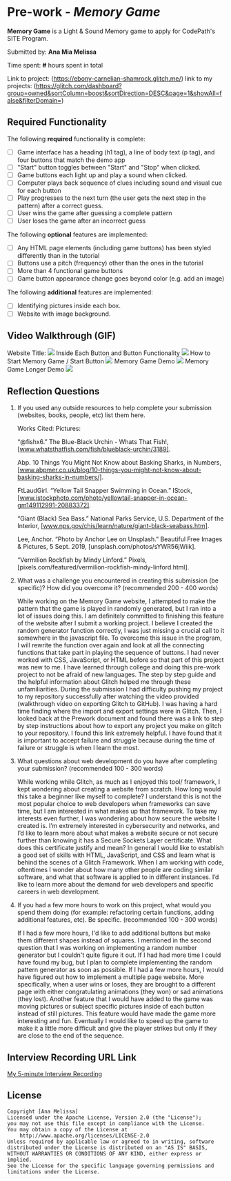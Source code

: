 # Pre-work - *Memory Game*

**Memory Game** is a Light & Sound Memory game to apply for CodePath's SITE Program. 

Submitted by: **Ana Mia Melissa**

Time spent: **#** hours spent in total

Link to project: (https://ebony-carnelian-shamrock.glitch.me/)
link to my projects: (https://glitch.com/dashboard?group=owned&sortColumn=boost&sortDirection=DESC&page=1&showAll=false&filterDomain=)

## Required Functionality

The following **required** functionality is complete:
* [ ] Game interface has a heading (h1 tag), a line of body text (p tag), and four buttons that match the demo app
* [ ] "Start" button toggles between "Start" and "Stop" when clicked. 
* [ ] Game buttons each light up and play a sound when clicked. 
* [ ] Computer plays back sequence of clues including sound and visual cue for each button
* [ ] Play progresses to the next turn (the user gets the next step in the pattern) after a correct guess. 
* [ ] User wins the game after guessing a complete pattern
* [ ] User loses the game after an incorrect guess

The following **optional** features are implemented:
* [ ] Any HTML page elements (including game buttons) has been styled differently than in the tutorial
* [ ] Buttons use a pitch (frequency) other than the ones in the tutorial
* [ ] More than 4 functional game buttons
* [ ] Game button appearance change goes beyond color (e.g. add an image)

The following **additional** features are implemented:
- [ ] Identifying pictures inside each box.
- [ ] Website with image background. 

## Video Walkthrough (GIF)
Website Title:
![](https://cdn.glitch.global/9905550e-1cd5-4583-849a-95bbbcba93b1/memory-game-gif-website-name.gif?v=1648268639347)
Inside Each Button and Button Functionality
![](https://cdn.glitch.global/9905550e-1cd5-4583-849a-95bbbcba93b1/memory-game-what-the-buttons-look-like.gif?v=1648268732229)
How to Start Memory Game / Start Button
![](https://cdn.glitch.global/9905550e-1cd5-4583-849a-95bbbcba93b1/memory-game-gif-how-to-start.gif?v=1648267998534)
Memory Game Demo
![](https://cdn.glitch.global/9905550e-1cd5-4583-849a-95bbbcba93b1/memory-game-gif-longer-demo.gif?v=1648268044566)
Memory Game Longer Demo
![](https://cdn.glitch.global/9905550e-1cd5-4583-849a-95bbbcba93b1/memory-game-gif-even-longer-demo.gif?v=1648268634912)
## Reflection Questions
1. If you used any outside resources to help complete your submission (websites, books, people, etc) list them here. 
    
    Works Cited: Pictures:
    
    “@fishx6.” The Blue-Black Urchin - Whats That Fish!, [www.whatsthatfish.com/fish/blueblack-urchin/3189].

    Abp. 10 Things You Might Not Know about Basking Sharks, in Numbers, [www.abpmer.co.uk/blog/10-things-you-might-not-know-about-basking-sharks-in-numbers/].

    FtLaudGirl. “Yellow Tail Snapper Swimming in Ocean.” IStock, [www.istockphoto.com/photo/yellowtail-snapper-in-ocean-gm149112991-20883372].

    “Giant (Black) Sea Bass.” National Parks Service, U.S. Department of the Interior, [www.nps.gov/chis/learn/nature/giant-black-seabass.htm].

    Lee, Anchor. “Photo by Anchor Lee on Unsplash.” Beautiful Free Images &amp; Pictures, 5 Sept. 2019, [unsplash.com/photos/sYWR56jWiik].

    “Vermilion Rockfish by Mindy Linford.” Pixels, [pixels.com/featured/vermilion-rockfish-mindy-linford.html].

2. What was a challenge you encountered in creating this submission (be specific)? How did you overcome it? (recommended 200 - 400 words) 

    While working on the Memory Game website, I attempted to make the pattern that the game is played in randomly generated, but I ran into a lot of issues doing this. I am definitely committed to finishing this feature of the website after I submit a working project. I believe I created the random generator function correctly, I was just missing a crucial call to it somewhere in the javascript file. To overcome this issue in the program, I will rewrite the function over again and look at all the connecting functions that take part in playing the sequence of buttons. I had never worked with CSS, JavaScript, or HTML before so that part of this project was new to me. I have learned through college and doing this pre-work project to not be afraid of new languages. The step by step guide and the helpful information about Glitch helped me through these unfamiliarities. During the submission I had difficulty pushing my project to my repository successfully after watching the video provided (walkthrough video on exporting Glitch to GitHub). I was having a hard time finding where the import and export settings were in Glitch. Then, I looked back at the Prework document and found there was a link to step by step instructions about how to export any project you make on glitch to your repository. I found this link extremely helpful. I have found that it is important to accept failure and struggle because during the time of failure or struggle is when I learn the most.

3. What questions about web development do you have after completing your submission? (recommended 100 - 300 words) 

    While working while Glitch, as much as I enjoyed this tool/ framework, I kept wondering about creating a website from scratch. How long would this take a beginner like myself to complete? I understand this is not the most popular choice to web developers when frameworks can save time, but I am interested in what makes up that framework. To take my interests even further, I was wondering about how secure the website I created is. I’m extremely interested in cybersecurity and networks, and I’d like to learn more about what makes a website secure or not secure further than knowing it has a Secure Sockets Layer certificate. What does this certificate justify and mean? In general I would like to establish a good set of skills with HTML, JavaScript, and CSS and learn what is behind the scenes of a Glitch Framework. When I am working with code, oftentimes I wonder about how many other people are coding similar software, and what that software is applied to in different instances. I’d like to learn more about the demand for web developers and specific careers in web development. 


4. If you had a few more hours to work on this project, what would you spend them doing (for example: refactoring certain functions, adding additional features, etc). Be specific. (recommended 100 - 300 words) 

    If I had a few more hours, I'd like to add additional buttons but make them different shapes instead of squares. I mentioned in the second question that I was working on implementing a random number generator but I couldn't quite figure it out. If I had had more time I could have found my bug, but I plan to complete implementing the random pattern generator as soon as possible. If I had a few more hours, I would have figured out how to implement a multiple page website. More specifically, when a user wins or loses, they are brought to a different page with either congratulating animations (they won) or sad animations (they lost). Another feature that I would have added to the game was moving pictures or subject specific pictures inside of each button instead of still pictures. This feature would have made the game more interesting and fun. Eventually I would like to speed up the game to make it a little more difficult and give the player strikes but only if they are close to the end of the sequence.

## Interview Recording URL Link
[My 5-minute Interview Recording](https://1drv.ms/v/s!AlCnjLloUK7ijCKbxY_LhpxTQld6?e=aGjamd)
## License
    Copyright [Ana Melissa]
    Licensed under the Apache License, Version 2.0 (the "License");
    you may not use this file except in compliance with the License.
    You may obtain a copy of the License at
        http://www.apache.org/licenses/LICENSE-2.0
    Unless required by applicable law or agreed to in writing, software
    distributed under the License is distributed on an "AS IS" BASIS,
    WITHOUT WARRANTIES OR CONDITIONS OF ANY KIND, either express or implied.
    See the License for the specific language governing permissions and
    limitations under the License.
